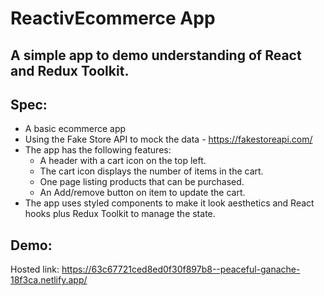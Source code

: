 # ReactivEcommerce App

## A simple app to demo understanding of React and Redux Toolkit.

## Spec:

- A basic ecommerce app
- Using the Fake Store API to mock the data - https://fakestoreapi.com/
- The app has the following features:
  - A header with a cart icon on the top left. 
  - The cart icon displays the number of items in the cart.
  - One page listing products that can be purchased.
  - An Add/remove button on item to update the cart.
- The app uses styled components to make it look aesthetics and React hooks plus Redux Toolkit to manage the state.

## Demo:
Hosted link: https://63c67721ced8ed0f30f897b8--peaceful-ganache-18f3ca.netlify.app/

